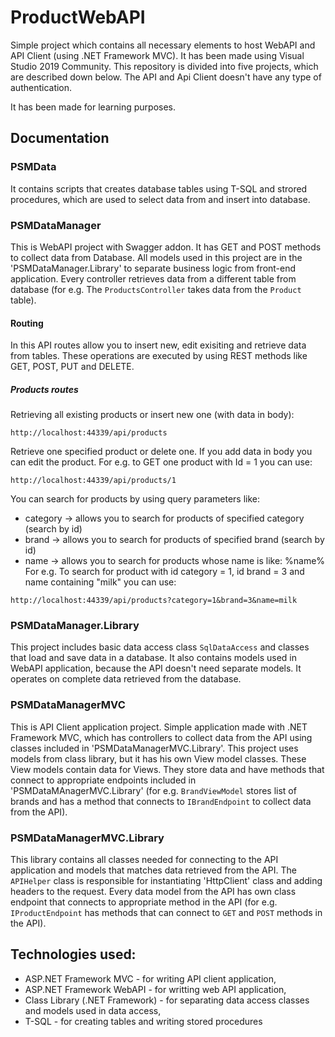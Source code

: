 # ProductWebAPI

Simple project which contains all necessary elements to host WebAPI and API Client (using .NET Framework MVC). It has been made using Visual Studio 2019 Community. This repository is divided into five projects, which are described down below. The API and Api Client doesn't have any type of authentication.

It has been made for learning purposes.

## Documentation
### PSMData
  It contains scripts that creates database tables using T-SQL and strored procedures, which are used to select data from and insert into database.

### PSMDataManager
  This is WebAPI project with Swagger addon. It has GET and POST methods to collect data from Database. All models used in this project are in the 'PSMDataManager.Library' to separate business logic from front-end application. Every controller retrieves data from a different table from database (for e.g. The `ProductsController` takes data from the `Product` table). 
  
#### Routing
In this API routes allow you to insert new, edit exisiting and retrieve data from tables. These operations are executed by using REST methods like GET, POST, PUT and DELETE. 
##### Products routes
Retrieving all existing products or insert new one (with data in body):
```
http://localhost:44339/api/products
```
Retrieve one specified product or delete one. If you add data in body you can edit the product. For e.g. to GET one product with Id = 1 you can use:
```
http://localhost:44339/api/products/1
```
You can search for products by using query parameters like:
- category -> allows you to search for products of specified category (search by id)
- brand -> allows you to search for products of specified brand (search by id)
- name -> allows you to search for products whose name is like: %name%
For e.g. To search for product with id category = 1, id brand = 3 and name containing "milk" you can use:
```
http://localhost:44339/api/products?category=1&brand=3&name=milk
```

### PSMDataManager.Library
  This project includes basic data access class `SqlDataAccess` and classes that load and save data in a database. It also contains models used in WebAPI application, because the API doesn't need separate models. It operates on complete data retrieved from the database.

### PSMDataManagerMVC
  This is API Client application project. Simple application made with .NET Framework MVC, which has controllers to collect data from the API using classes included in 'PSMDataManagerMVC.Library'. This project uses models from class library, but it has his own View model classes. These View models contain data for Views. They store data and have methods that connect to appropriate endpoints included in 'PSMDataMAnagerMVC.Library' (for e.g. `BrandViewModel` stores list of brands and has a method that connects to `IBrandEndpoint` to collect data from the API).

### PSMDataManagerMVC.Library
  This library contains all classes needed for connecting to the API application and models that matches data retrieved from the API. The `APIHelper` class is responsible for instantiating 'HttpClient' class and adding headers to the request. Every data model from the API has own class endpoint that connects to appropriate method in the API (for e.g. `IProductEndpoint` has methods that can connect to `GET` and `POST` methods in the API).

## Technologies used:
* ASP.NET Framework MVC - for writing API client application,
* ASP.NET Framework WebAPI - for writting web API application,
* Class Library (.NET Framework) - for separating data access classes and models used in data access, 
* T-SQL - for creating tables and writing stored procedures
